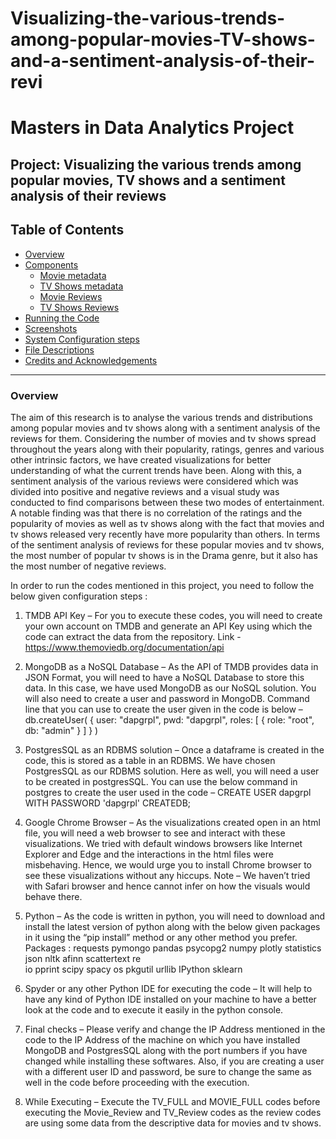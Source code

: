 # Visualizing-the-various-trends-among-popular-movies-TV-shows-and-a-sentiment-analysis-of-their-revi

# Masters in Data Analytics Project

## Project: Visualizing the various trends among popular movies, TV shows and a sentiment analysis of their reviews

## Table of Contents

- [Overview](#overview)
- [Components](#components)
  - [Movie metadata](#movie_full)
  - [TV Shows metadata](#tv_full)
  - [Movie Reviews](#movie_reviews)
  - [TV Shows Reviews](#tv_reviews)
- [Running the Code](#running)
- [Screenshots](#screenshots)
- [System Configuration steps](#config)
- [File Descriptions](#files)
- [Credits and Acknowledgements](#credits)

***

<a id='overview'></a>

### Overview
The aim of this research is to analyse the various trends and distributions among popular movies and tv shows along with a sentiment analysis of the reviews for them. Considering the number of movies and tv shows spread throughout the years along with their popularity, ratings, genres and various other intrinsic factors, we have created visualizations for better understanding of what the current trends have been. Along with this, a sentiment analysis of the various reviews were considered which was divided into positive and negative reviews and a visual study was conducted to find comparisons between these two modes of entertainment. A notable finding was that there is no correlation of the ratings and the popularity of movies as well as tv shows along with the fact that movies and tv shows released very recently have more popularity than others. In terms of the sentiment analysis of reviews for these popular movies and tv shows, the most number of popular tv shows is in the Drama genre, but it also has the most number of negative reviews.

In order to run the codes mentioned in this project, you need to follow the below given configuration steps :

1)	TMDB API Key –
For you to execute these codes, you will need to create your own account on TMDB and generate an API Key using which the code can extract the data from the repository.
Link - https://www.themoviedb.org/documentation/api

2)	MongoDB as a NoSQL Database –
As the API of TMDB provides data in JSON Format, you will need to have a NoSQL Database to store this data. In this case, we have used MongoDB as our NoSQL solution. You will also need to create a user and password in MongoDB. Command line that you can use to create the user given in the code is below –
db.createUser( { user: "dapgrpl",
                 pwd: "dapgrpl",
                 roles: [ { role: "root", db: "admin" } ]
} )

3)	PostgresSQL as an RDBMS solution –
Once a dataframe is created in the code, this is stored as a table in an RDBMS. We have chosen PostgresSQL as our RDBMS solution. Here as well, you will need a user to be created in postgresSQL. You can use the below command in postgres to create the user used in the code –
CREATE USER dapgrpl WITH PASSWORD 'dapgrpl' CREATEDB;

4)	Google Chrome Browser –
As the visualizations created open in an html file, you will need a web browser to see and interact with these visualizations. We tried with default windows browsers like Internet Explorer and Edge and the interactions in the html files were misbehaving. Hence, we would urge you to install Chrome browser to see these visualizations without any hiccups.
Note – We haven’t tried with Safari browser and hence cannot infer on how the visuals would behave there.

5)	Python –
As the code is written in python, you will need to download and install the latest version of python along with the below given packages in it using the “pip install” method or any other method you prefer.
Packages :
requests
pymongo
pandas
psycopg2
numpy
plotly
statistics
json
nltk
afinn
scattertext
re 	
io
pprint
scipy
spacy
os
pkgutil
urllib
IPython
sklearn


6)	Spyder or any other Python IDE for executing the code –
It will help to have any kind of Python IDE installed on your machine to have a better look at the code and to execute it easily in the python console.

7)	Final checks –
Please verify and change the IP Address mentioned in the code to the IP Address of the machine on which you have installed MongoDB and PostgresSQL along with the port numbers if you have changed while installing these softwares. Also, if you are creating a user with a different user ID and password, be sure to change the same as well in the code before proceeding with the execution.

8)	While Executing –
Execute the TV_FULL and MOVIE_FULL codes before executing the Movie_Review and TV_Review codes as the review codes are using some data from the descriptive data for movies and tv shows.
